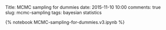 Title: MCMC sampling for dummies
date: 2015-11-10 10:00
comments: true
slug: mcmc-sampling
tags: bayesian statistics

{% notebook MCMC-sampling-for-dummies.v3.ipynb %}
